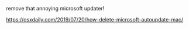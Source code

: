 remove  that annoying microsoft updater!

https://osxdaily.com/2019/07/20/how-delete-microsoft-autoupdate-mac/
